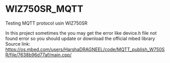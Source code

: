 # WIZ750SR_MQTT
Testing MQTT protocol usin WIZ750SR

In this project sometimes the you may get the error like device.h file not found error so you should update or download the official mbed library
Source link: https://os.mbed.com/users/HarshaDRAGNEEL/code/MQTT_publish_W750SR/file/7638b96d77af/main.cpp/
